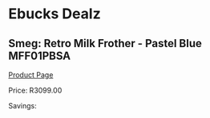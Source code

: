 
# Ebucks Dealz
## Smeg: Retro Milk Frother - Pastel Blue MFF01PBSA
[Product Page](https://www.ebucks.com/web/shop/productSelected.do?prodId=1231265701&catId=704984897)

Price: R3099.00

Savings: 


	